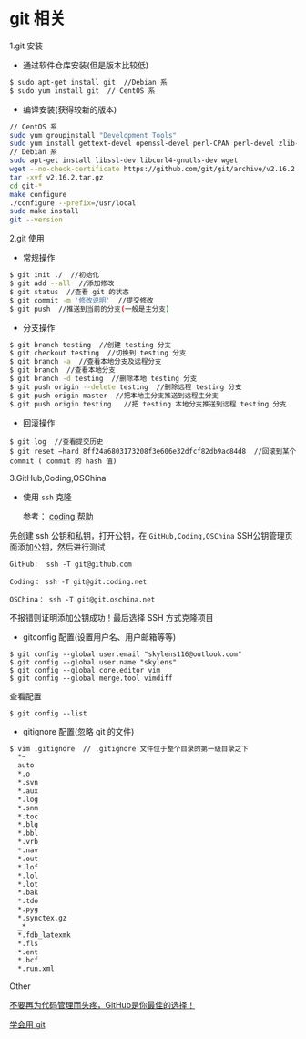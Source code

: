 # git 相关

1.git 安装

+ 通过软件仓库安装(但是版本比较低)

```bash
$ sudo apt-get install git  //Debian 系
$ sudo yum install git  // CentOS 系
```

+ 编译安装(获得较新的版本)

```bash
// CentOS 系
sudo yum groupinstall "Development Tools"
sudo yum install gettext-devel openssl-devel perl-CPAN perl-devel zlib-devel wget
// Debian 系
sudo apt-get install libssl-dev libcurl4-gnutls-dev wget
wget --no-check-certificate https://github.com/git/git/archive/v2.16.2.tar.gz
tar -xvf v2.16.2.tar.gz
cd git-*
make configure
./configure --prefix=/usr/local
sudo make install
git --version
```

2.git 使用

+ 常规操作

```bash
$ git init ./  //初始化
$ git add --all  //添加修改
$ git status  //查看 git 的状态
$ git commit -m '修改说明'  //提交修改
$ git push  //推送到当前的分支(一般是主分支) 
```

+ 分支操作

```bash
$ git branch testing  //创建 testing 分支
$ git checkout testing  //切换到 testing 分支
$ git branch -a  //查看本地分支及远程分支
$ git branch  //查看本地分支
$ git branch -d testing  //删除本地 testing 分支
$ git push origin --delete testing  //删除远程 testing 分支
$ git push origin master  //把本地主分支推送到远程主分支
$ git push origin testing   //把 testing 本地分支推送到远程 testing 分支
```

+ 回滚操作

```shell
$ git log  //查看提交历史
$ git reset –hard 8ff24a6803173208f3e606e32dfcf82db9ac84d8  //回滚到某个 commit ( commit 的 hash 值)
```

3.GitHub,Coding,OSChina

+ 使用 `ssh` 克隆 
  
  参考： [coding 帮助](https://coding.net/help/doc/git/ssh-key.html)

 先创建 ssh 公钥和私钥，打开公钥，在 `GitHub,Coding,OSChina` SSH公钥管理页面添加公钥，然后进行测试
  
 `GitHub:  ssh -T git@github.com` 

 `Coding： ssh -T git@git.coding.net`

 `OSChina： ssh -T git@git.oschina.net`
 
 不报错则证明添加公钥成功！最后选择 SSH 方式克隆项目
 
 + gitconfig 配置(设置用户名、用户邮箱等等)
  
  ```
  $ git config --global user.email "skylens116@outlook.com"
  $ git config --global user.name "skylens"
  $ git config --global core.editor vim
  $ git config --global merge.tool vimdiff
  ```
  查看配置
  
  ```
  $ git config --list
  ```

  + gitignore 配置(忽略 git 的文件)
  
  ```bash
  $ vim .gitignore  // .gitignore 文件位于整个目录的第一级目录之下
    *~
    auto
    *.o
    *.svn
    *.aux
    *.log
    *.snm
    *.toc
    *.blg
    *.bbl
    *.vrb
    *.nav
    *.out
    *.lof
    *.lol
    *.lot
    *.bak
    *.tdo
    *.pyg
    *.synctex.gz
    _*
    *.fdb_latexmk
    *.fls
    *.ent
    *.bcf
    *.run.xml
  ```
  
Other

[不要再为代码管理而头疼，GitHub是你最佳的选择！](http://cs.swfu.edu.cn/itf/?p=299)

[学会用 git ](http://cs2.swfc.edu.cn/~wx672/lecture_notes/linux/tutorials/git.html)
